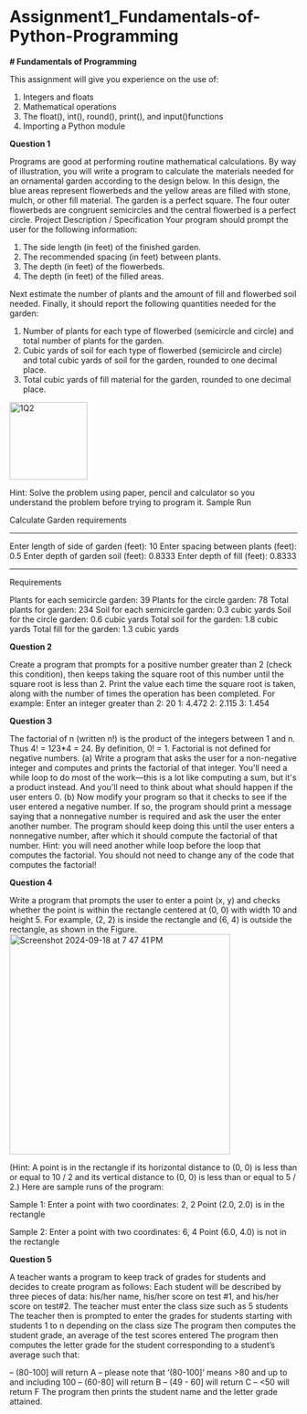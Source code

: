# Assignment1_Fundamentals-of-Python-Programming

**# Fundamentals of Programming**

This assignment will give you experience on the use of:

1. Integers and floats
2. Mathematical operations
3. The float(), int(), round(), print(), and input()functions
4. Importing a Python module

**Question 1**

Programs are good at performing routine mathematical calculations. By way of illustration, you will write a program to calculate the materials needed for an ornamental garden according to the design below. In this design, the blue areas represent flowerbeds and the yellow areas are filled with stone, mulch, or other fill material. The garden is a perfect square. The four outer flowerbeds are congruent semicircles and the central flowerbed is a perfect circle.
Project Description / Specification
Your program should prompt the user for the following information:
1. The side length (in feet) of the finished garden.
2. The recommended spacing (in feet) between plants.
3. The depth (in feet) of the flowerbeds.
4. The depth (in feet) of the filled areas.

Next estimate the number of plants and the amount of fill and flowerbed soil needed.
Finally, it should report the following quantities needed for the garden:
1. Number of plants for each type of flowerbed (semicircle and circle) and total number of plants for the garden.
2. Cubic yards of soil for each type of flowerbed (semicircle and circle) and total cubic yards of soil for the garden, rounded to one decimal place.
3. Total cubic yards of fill material for the garden, rounded to one decimal place.
    
<img width="136" alt="1Q2" src="https://github.com/user-attachments/assets/1ff1f546-f67d-47d9-a86a-983331c4cb7a">

Hint: Solve the problem using paper, pencil and calculator so you understand the problem before trying to program it.
Sample Run

Calculate Garden requirements

-----------------------------

Enter length of side of garden (feet): 10
Enter spacing between plants (feet): 0.5
Enter depth of garden soil (feet): 0.8333
Enter depth of fill (feet): 0.8333

-----------------------------

Requirements

Plants for each semicircle garden: 39
Plants for the circle garden: 78
Total plants for garden: 234
Soil for each semicircle garden: 0.3 cubic yards
Soil for the circle garden: 0.6 cubic yards
Total soil for the garden: 1.8 cubic yards
Total fill for the garden: 1.3 cubic yards

**Question 2**

Create a program that prompts for a positive number greater than 2 (check this condition), then keeps taking the square root of this number until the square root is less than 2. Print the value each time the square root is taken, along with the number of times the operation has been completed. For example:
Enter an integer greater than 2: 20
1: 4.472
2: 2.115
3: 1.454

**Question 3**

The factorial of n (written n!) is the product of the integers between 1 and n. Thus 4! = 1*2*3*4 = 24. By definition, 0! = 1. Factorial is not defined for negative numbers.
(a) Write a program that asks the user for a non-negative integer and computes and prints the factorial of that integer. You'll need a while loop to do most of the work—this is a lot like computing a sum, but it's a product instead. And you'll need to think about what should happen if the user enters 0.
(b) Now modify your program so that it checks to see if the user entered a negative number. If so, the program should print a message saying that a nonnegative number is required and ask the user the enter another number. The program should keep doing this until the user enters a nonnegative number, after which it should compute the factorial of that number. Hint: you will need another while loop before the loop that computes the factorial. You should not need to change any of the code that computes the factorial!

**Question 4**

Write a program that prompts the user to enter a point (x, y) and checks whether the point is within the rectangle centered at (0, 0) with width 10 and height 5. For example, (2, 2) is inside the rectangle and (6, 4) is outside the rectangle, as shown in the Figure. 
<img width="386" alt="Screenshot 2024-09-18 at 7 47 41 PM" src="https://github.com/user-attachments/assets/a11e3e98-f47b-466e-a774-b1a982242af7">

(Hint: A point is in the rectangle if its horizontal distance to (0, 0) is less than or equal to 10 / 2 and its vertical distance to (0, 0) is less than or equal to 5 / 2.) 
Here are sample runs of the program:

Sample 1:
Enter a point with two coordinates: 2, 2
Point (2.0, 2.0) is in the rectangle

Sample 2:
Enter a point with two coordinates: 6, 4
Point (6.0, 4.0) is not in the rectangle

**Question 5**

A teacher wants a program to keep track of grades for students and decides to create program as follows:
Each student will be described by three pieces of data: his/her name, his/her score on test #1, and his/her score on test#2.
The teacher must enter the class size such as 5 students 
The teacher then is prompted to enter the grades for students starting with students 1 to n depending on the class size
The program then computes the student grade, an average of the test scores entered
The program then computes the letter grade for the student corresponding to a student’s average such that:

– (80-100] will return A – please note that ‘(80-100]’ means >80 and up to and including 100 
– (60-80] will return B
– (49 - 60] will return C
– <50 will return F
The program then prints the student name and the letter grade attained.
